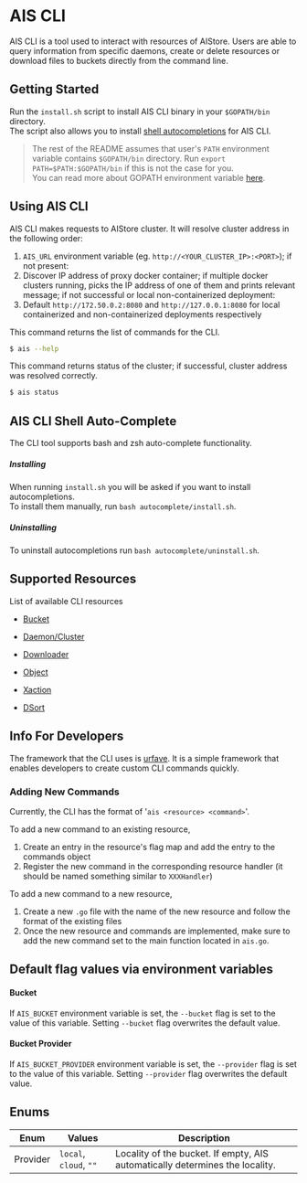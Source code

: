 # AIS CLI

AIS CLI is a tool used to interact with resources of AIStore. Users are able to query information from specific daemons, create or delete resources or download files to buckets directly from the command line.

## Getting Started

Run the `install.sh` script to install AIS CLI binary in your `$GOPATH/bin` directory.  
The script also allows you to install [shell autocompletions](#ais-cli-shell-auto-complete) for AIS CLI.
> The rest of the README assumes that user's `PATH` environment variable contains `$GOPATH/bin` directory.
> Run `export PATH=$PATH:$GOPATH/bin` if this is not the case for you.  
> You can read more about GOPATH environment variable [here](https://golang.org/doc/code.html#GOPATH).

## Using AIS CLI

AIS CLI makes requests to AIStore cluster. It will resolve cluster address in the following order:
1. `AIS_URL` environment variable (eg. `http://<YOUR_CLUSTER_IP>:<PORT>`); if not present:
2. Discover IP address of proxy docker container; if multiple docker clusters running, picks the IP address of one of them and prints relevant message;
if not successful or local non-containerized deployment:
3. Default `http://172.50.0.2:8080` and `http://127.0.0.1:8080` for local containerized and non-containerized deployments respectively

This command returns the list of commands for the CLI.
 ```sh
 $ ais --help
 ```
This command returns status of the cluster; if successful, cluster address was resolved correctly.
 ```sh
 $ ais status
 ```
 
## AIS CLI Shell Auto-Complete

The CLI tool supports bash and zsh auto-complete functionality.

##### Installing

When running `install.sh` you will be asked if you want to install autocompletions.  
To install them manually, run `bash autocomplete/install.sh`.

##### Uninstalling

To uninstall autocompletions run `bash autocomplete/uninstall.sh`.

## Supported Resources

List of available CLI resources

* [Bucket](./resources/bucket.md)

* [Daemon/Cluster](./resources/daeclu.md)

* [Downloader](./resources/downloader.md)

* [Object](./resources/object.md)

* [Xaction](./resources/xaction.md)

* [DSort](./resources/dsort.md)

## Info For Developers

The framework that the CLI uses is [urfave](https://github.com/urfave/cli). It is a simple framework that enables developers to create custom CLI commands quickly.

### Adding New Commands

Currently, the CLI has the format of '`ais <resource> <command>`'.

To add a new command to an existing resource,

1. Create an entry in the resource's flag map and add the entry to the commands object
2. Register the new command in the corresponding resource handler (it should be named something similar to `XXXHandler`)

To add a new command to a new resource,

1. Create a new `.go` file with the name of the new resource and follow the format of the existing files
2. Once the new resource and commands are implemented, make sure to add the new command set to the main function located in `ais.go`.

## Default flag values via environment variables

#### Bucket
If `AIS_BUCKET` environment variable is set, the `--bucket` flag is set to the value of this variable.
Setting `--bucket` flag overwrites the default value.

#### Bucket Provider
If `AIS_BUCKET_PROVIDER` environment variable is set, the `--provider` flag is set to the value of this variable.
Setting `--provider` flag overwrites the default value.

## Enums

| Enum | Values | Description |
| --- | --- | --- |
| Provider | `local`, `cloud`, `""` | Locality of the bucket. If empty, AIS automatically determines the locality. |
